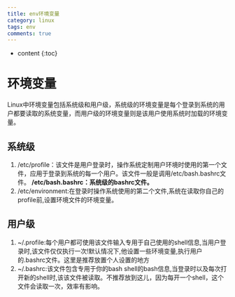 ```yaml
---
title: env环境变量
category: linux
tags: env
comments: true
---
```


* content
{:toc}

# 环境变量

Linux中环境变量包括系统级和用户级，系统级的环境变量是每个登录到系统的用户都要读取的系统变量，而用户级的环境变量则是该用户使用系统时加载的环境变量。

## 系统级

1. /etc/profile：该文件是用户登录时，操作系统定制用户环境时使用的第一个文件，应用于登录到系统的每一个用户。该文件一般是调用/etc/bash.bashrc文件。
**/etc/bash.bashrc：系统级的bashrc文件。**
2. /etc/environment:在登录时操作系统使用的第二个文件,系统在读取你自己的profile前,设置环境文件的环境变量。

## 用户级

1. ~/.profile:每个用户都可使用该文件输入专用于自己使用的shell信息,当用户登录时,该文件仅仅执行一次!默认情况下,他设置一些环境变量,执行用户的.bashrc文件。这里是推荐放置个人设置的地方
2. ~/.bashrc:该文件包含专用于你的bash shell的bash信息,当登录时以及每次打开新的shell时,该该文件被读取。不推荐放到这儿，因为每开一个shell，这个文件会读取一次，效率有影响。
